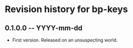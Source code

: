 # Revision history for bp-keys

## 0.1.0.0 -- YYYY-mm-dd

* First version. Released on an unsuspecting world.
